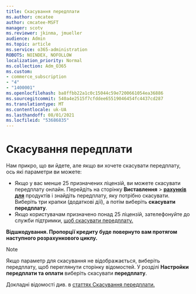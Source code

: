 ```yaml
---
title: Скасування передплати
ms.author: cmcatee
author: cmcatee-MSFT
manager: scotv
ms.reviewer: jkinma, jmueller
audience: Admin
ms.topic: article
ms.service: o365-administration
ROBOTS: NOINDEX, NOFOLLOW
localization_priority: Normal
ms.collection: Adm_O365
ms.custom:
- commerce_subscription
- "4"
- "1400001"
ms.openlocfilehash: ba8ffbb22a1c0c15044c59e7200661054ea36886
ms.sourcegitcommit: 540a4e2515f7cfddee65519046454fc4437cd287
ms.translationtype: MT
ms.contentlocale: uk-UA
ms.lasthandoff: 08/01/2021
ms.locfileid: "53686835"
---
```

# <a name="canceling-your-subscription"></a>Скасування передплати

Нам прикро, що ви йдете, але якщо ви хочете скасувати передплату, ось які параметри ви можете:
  
- Якщо у вас менше 25 призначених ліцензій, ви можете скасувати передплату онлайн. Перейдіть на сторінку **Виставлення** \> **[рахунків для](https://go.microsoft.com/fwlink/p/?linkid=842054)** продуктів і знайдіть передплату, яку потрібно скасувати. Виберіть три крапки (додаткові дії), а потім виберіть **скасувати передплату**.
- Якщо користувачам призначено понад 25 ліцензій, зателефонуйте до служби підтримки, [щоб скасувати передплату.](https://go.microsoft.com/fwlink/p/?linkid=518322)
  
**Відшкодування. Пропорції кредиту буде повернуто вам протягом наступного розрахункового циклу.**

> [!NOTE]
> Якщо параметр для скасування не відображається, виберіть передплату, щоб переглянути сторінку відомостей. У розділі **Настройки передплати та оплати** виберіть скасувати **передплату**.

Докладні відомості див. в [статтях Скасування передплати.](/microsoft-365/commerce/subscriptions/cancel-your-subscription)
